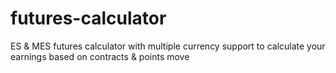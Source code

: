 # futures-calculator
ES &amp; MES futures calculator with multiple currency support to calculate your earnings based on contracts &amp; points move
